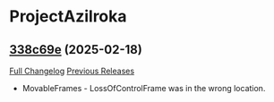 # ProjectAzilroka

## [338c69e](https://github.com/Azilroka/ProjectAzilroka/tree/338c69e0211185d6322916205f60fdae330b9ee0) (2025-02-18)
[Full Changelog](https://github.com/Azilroka/ProjectAzilroka/commits/338c69e0211185d6322916205f60fdae330b9ee0) [Previous Releases](https://github.com/Azilroka/ProjectAzilroka/releases)

- MovableFrames - LossOfControlFrame was in the wrong location.  
